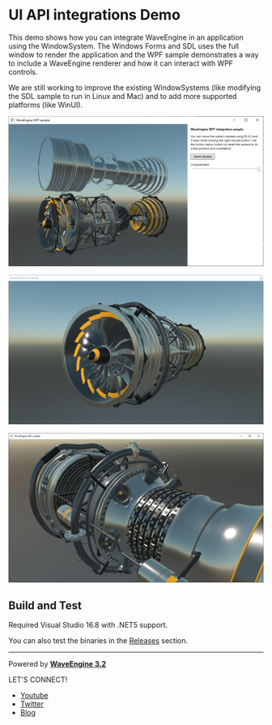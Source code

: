 # UI API integrations Demo

This demo shows how you can integrate WaveEngine in an application using the WindowSystem. The Windows Forms and SDL uses the full window to render the application and the WPF sample demonstrates a way to include a WaveEngine renderer and how it can interact with WPF controls.

We are still working to improve the existing WindowSystems (like modifying the SDL sample to run in Linux and Mac) and to add more supported platforms (like WinUI).

![alt WPF sample](Images/WpfSample.png)

![alt Windows Forms sample](Images/FormsSample.png)

![alt SDL sample](Images/SDLSample.png)

## Build and Test

Required Visual Studio 16.8 with .NET5 support.

You can also test the binaries in the [Releases](https://github.com/WaveEngine/UIWindowSystemsDemo/releases) section.

----
Powered by **[WaveEngine 3.2](http://www.waveengine.net)**

LET'S CONNECT!

- [Youtube](https://www.youtube.com/subscription_center?add_user=WaveEngineChannel)
- [Twitter](https://twitter.com/WaveEngineTeam)
- [Blog](http://geeks.ms/waveengineteam/)
